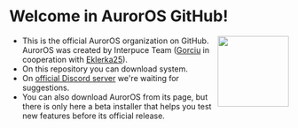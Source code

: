 # Welcome in AurorOS GitHub!

<img align="right" src="https://avatars.githubusercontent.com/u/157804013?s=200&u=2ce38e6b2cf8349677f2b71a805238a6a8e1c454&v=2" style="width:128px;">

- This is the official AurorOS organization on GitHub. AurorOS was created by Interpuce Team ([Gorciu](https://github.com/gorciu-official) in cooperation with [Eklerka25](https://github.com/Eklerka25)).
- On this repository you can download system.
- On [official Discord server](https://dsc.gg/auror-os) we're waiting for suggestions.
- You can also download AurorOS from its page, but there is only here a beta installer that helps you test new features before its official release.
